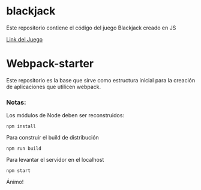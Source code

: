 # blackjack

Este repositorio contiene el código del juego Blackjack creado en JS

[Link del Juego](https://alxsandoval.github.io/blackjack/)

# Webpack-starter

Este repositorio es la base que sirve como estructura inicial para la creación de aplicaciones que utilicen webpack.

### Notas:
Los módulos de Node deben ser reconstruidos:
```
npm install
```

Para construir el build de distribución
```
npm run build
```

Para levantar el servidor en el localhost
```
npm start
```

Ánimo!
